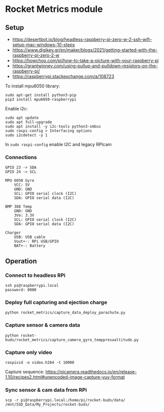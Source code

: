 # Rocket Metrics module

## Setup
- https://desertbot.io/blog/headless-raspberry-pi-zero-w-2-ssh-wifi-setup-mac-windows-10-steps
- https://www.digikey.gr/en/maker/blogs/2021/getting-started-with-the-raspberry-pi-zero-2-w
- https://howchoo.com/pi/how-to-take-a-picture-with-your-raspberry-pi
- https://grantwinney.com/using-pullup-and-pulldown-resistors-on-the-raspberry-pi/
- https://raspberrypi.stackexchange.com/a/108723

To install mpu6050 library:
```
sudo apt-get install python3-pip
pip3 install mpu6050-raspberrypi
```

Enable i2c:
```
sudo apt update
sudo apt full-upgrade
sudo apt install -y i2c-tools python3-smbus
sudo raspi-config > Interfacing options
sudo i2cdetect -y 1
```

In `sudo raspi-config` enable I2C and legacy RPIcam

### Connections
```
GPIO 23 -> SDA
GPIO 24 -> SCL

MPU 6050 Gyro
    VCC: 5V
    GND: GND
    SCL: GPIO serial clock (I2C)
    SDA: GPIO serial data (I2C)

BMP 388 Temp
    GND: GND
    3Vo: 3.3V
    SCL: GPIO serial clock (I2C)
    SDA: GPIO serial data (I2C)

Charger
    USB: USB cable
    Vout+-: RPi USB/GPIO
    BAT+-: Battery
```

## Operation
### Connect to headless RPi
```
ssh pi@raspberrypi.local
password: 0000
```

### Deploy full capturing and ejection charge
```
python rocket_metrics/capture_data_deploy_parachute.py 
```

### Capture sensor & camera data
```
python rocket-buds/rocket_metrics/capture_camera_gyro_temppresaaltitude.py
```

### Capture only video
```
raspivid -o video.h264 -t 10000
```
Capture sequence: 
https://picamera.readthedocs.io/en/release-1.10/recipes2.html#unencoded-image-capture-yuv-format


### Sync sensor & cam data from RPi
```
scp -r pi@raspberrypi.local:/home/pi/rocket-buds/data/ /mnt/SSD_Data/My_Projects/rocket-buds/
```
